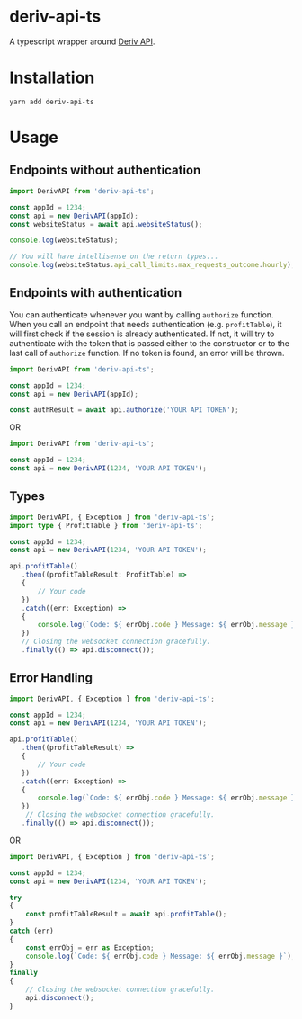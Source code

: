 # deriv-api-ts

A typescript wrapper around [Deriv API](https://github.com/binary-com/deriv-api).

# Installation

```shell
yarn add deriv-api-ts
```

# Usage

## Endpoints without authentication

```typescript
import DerivAPI from 'deriv-api-ts';

const appId = 1234;
const api = new DerivAPI(appId);
const websiteStatus = await api.websiteStatus();

console.log(websiteStatus);

// You will have intellisense on the return types...
console.log(websiteStatus.api_call_limits.max_requests_outcome.hourly);
```

## Endpoints with authentication

You can authenticate whenever you want by calling `authorize` function. When you call an endpoint that needs
authentication (e.g. `profitTable`), it will first check if the session is already authenticated. If not, it will try to
authenticate with the token that is passed either to the constructor or to the last call of `authorize` function. If no
token is found, an error will be thrown.

```typescript
import DerivAPI from 'deriv-api-ts';

const appId = 1234;
const api = new DerivAPI(appId);

const authResult = await api.authorize('YOUR API TOKEN');
```

OR

```typescript
import DerivAPI from 'deriv-api-ts';

const appId = 1234;
const api = new DerivAPI(1234, 'YOUR API TOKEN');
```

## Types

```typescript
import DerivAPI, { Exception } from 'deriv-api-ts';
import type { ProfitTable } from 'deriv-api-ts';

const appId = 1234;
const api = new DerivAPI(1234, 'YOUR API TOKEN');

api.profitTable()
   .then((profitTableResult: ProfitTable) =>
   {
	   // Your code
   })
   .catch((err: Exception) =>
   {
	   console.log(`Code: ${ errObj.code } Message: ${ errObj.message }`);
   })
   // Closing the websocket connection gracefully.
   .finally(() => api.disconnect());
```

## Error Handling

```typescript
import DerivAPI, { Exception } from 'deriv-api-ts';

const appId = 1234;
const api = new DerivAPI(1234, 'YOUR API TOKEN');

api.profitTable()
   .then((profitTableResult) =>
   {
	   // Your code
   })
   .catch((err: Exception) =>
   {
	   console.log(`Code: ${ errObj.code } Message: ${ errObj.message }`);
   })
	// Closing the websocket connection gracefully.
   .finally(() => api.disconnect());
```

OR

```typescript
import DerivAPI, { Exception } from 'deriv-api-ts';

const appId = 1234;
const api = new DerivAPI(1234, 'YOUR API TOKEN');

try
{
	const profitTableResult = await api.profitTable();
}
catch (err)
{
	const errObj = err as Exception;
	console.log(`Code: ${ errObj.code } Message: ${ errObj.message }`);
}
finally
{
	// Closing the websocket connection gracefully.
	api.disconnect();
}
```
